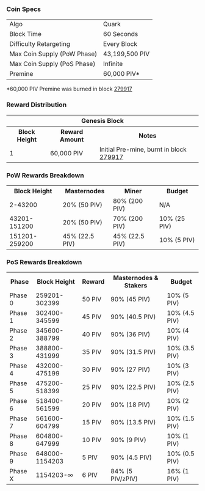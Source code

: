 

### Coin Specs
<table>
<tr><td>Algo</td><td>Quark</td></tr>
<tr><td>Block Time</td><td>60 Seconds</td></tr>
<tr><td>Difficulty Retargeting</td><td>Every Block</td></tr>
<tr><td>Max Coin Supply (PoW Phase)</td><td>43,199,500 PIV</td></tr>
<tr><td>Max Coin Supply (PoS Phase)</td><td>Infinite</td></tr>
<tr><td>Premine</td><td>60,000 PIV*</td></tr>
</table>

*60,000 PIV Premine was burned in block [279917](http://www.presstab.pw/phpexplorer/PIVX/block.php?blockhash=206d9cfe859798a0b0898ab00d7300be94de0f5469bb446cecb41c3e173a57e0)

### Reward Distribution

<table>
<th colspan=4>Genesis Block</th>
<tr><th>Block Height</th><th>Reward Amount</th><th>Notes</th></tr>
<tr><td>1</td><td>60,000 PIV</td><td>Initial Pre-mine, burnt in block <a href="http://www.presstab.pw/phpexplorer/PIVX/block.php?blockhash=206d9cfe859798a0b0898ab00d7300be94de0f5469bb446cecb41c3e173a57e0">279917</a></td></tr>
</table>

### PoW Rewards Breakdown

<table>
<th>Block Height</th><th>Masternodes</th><th>Miner</th><th>Budget</th>
<tr><td>2-43200</td><td>20% (50 PIV)</td><td>80% (200 PIV)</td><td>N/A</td></tr>
<tr><td>43201-151200</td><td>20% (50 PIV)</td><td>70% (200 PIV)</td><td>10% (25 PIV)</td></tr>
<tr><td>151201-259200</td><td>45% (22.5 PIV)</td><td>45% (22.5 PIV)</td><td>10% (5 PIV)</td></tr>
</table>

### PoS Rewards Breakdown

<table>
<th>Phase</th><th>Block Height</th><th>Reward</th><th>Masternodes & Stakers</th><th>Budget</th>
<tr><td>Phase 0</td><td>259201-302399</td><td>50 PIV</td><td>90% (45 PIV)</td><td>10% (5 PIV)</td></tr>
<tr><td>Phase 1</td><td>302400-345599</td><td>45 PIV</td><td>90% (40.5 PIV)</td><td>10% (4.5 PIV)</td></tr>
<tr><td>Phase 2</td><td>345600-388799</td><td>40 PIV</td><td>90% (36 PIV)</td><td>10% (4 PIV)</td></tr>
<tr><td>Phase 3</td><td>388800-431999</td><td>35 PIV</td><td>90% (31.5 PIV)</td><td>10% (3.5 PIV)</td></tr>
<tr><td>Phase 4</td><td>432000-475199</td><td>30 PIV</td><td>90% (27 PIV)</td><td>10% (3 PIV)</td></tr>
<tr><td>Phase 5</td><td>475200-518399</td><td>25 PIV</td><td>90% (22.5 PIV)</td><td>10% (2.5 PIV)</td></tr>
<tr><td>Phase 6</td><td>518400-561599</td><td>20 PIV</td><td>90% (18 PIV)</td><td>10% (2 PIV)</td></tr>
<tr><td>Phase 7</td><td>561600-604799</td><td>15 PIV</td><td>90% (13.5 PIV)</td><td>10% (1.5 PIV)</td></tr>
<tr><td>Phase 8</td><td>604800-647999</td><td>10 PIV</td><td>90% (9 PIV)</td><td>10% (1 PIV)</td></tr>
<tr><td>Phase 9</td><td>648000-1154203</td><td>5 PIV</td><td>90% (4.5 PIV)</td><td>10% (0.5 PIV)</td></tr>
<tr><td>Phase X</td><td>1154203-∞</td><td>6 PIV</td><td>84% (5 PIV/zPIV)</td><td>16% (1 PIV)</td></tr>
</table>
